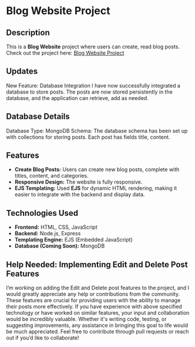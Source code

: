 # Blog Website Project

## Description
This is a **Blog Website** project where users can create, read blog posts.
Check out the project here: [Blog Website Project](https://github.com/Rahul-chhajed/blog-website)

## Updates
New Feature: Database Integration
I have now successfully integrated a database to store posts. The posts are now stored persistently in the database, and the application can retrieve, add as needed.

## Database Details
Database Type: MongoDB
Schema:
The database schema has been set up with collections for storing posts. Each post has fields title, content.

## Features
- **Create Blog Posts:** Users can create new blog posts, complete with titles, content, and categories.
- **Responsive Design:** The website is fully responsive.
- **EJS Templating:** Used **EJS** for dynamic HTML rendering, making it easier to integrate with the backend and display data.
  
## Technologies Used
- **Frontend:** HTML, CSS, JavaScript
- **Backend:** Node.js, Express
- **Templating Engine:** EJS (Embedded JavaScript)
- **Database (Coming Soon):** MongoDB

## Help Needed: Implementing Edit and Delete Post Features
I’m working on adding the Edit and Delete post features to the project, and I would greatly appreciate any help or contributions from the community. These features are crucial for providing users with the ability to manage their posts more effectively. If you have experience with above specified technology or have worked on similar features, your input and collaboration would be incredibly valuable. Whether it's writing code, testing, or suggesting improvements, any assistance in bringing this goal to life would be much appreciated. Feel free to contribute through pull requests or reach out if you’d like to collaborate!
